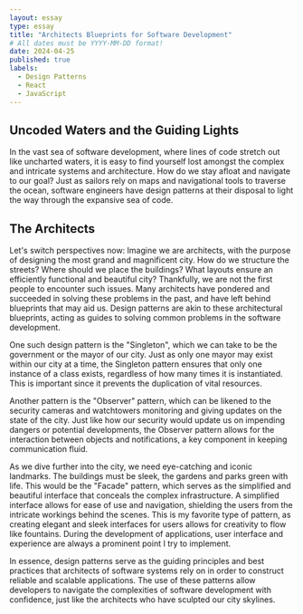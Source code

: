 ```yaml
---
layout: essay
type: essay
title: "Architects Blueprints for Software Development"
# All dates must be YYYY-MM-DD format!
date: 2024-04-25
published: true
labels:
  - Design Patterns
  - React
  - JavaScript
---
```


## Uncoded Waters and the Guiding Lights
In the vast sea of software development, where lines of code stretch out like uncharted waters, it is easy to find yourself lost amongst the complex and intricate systems and architecture. How do we stay afloat and navigate to our goal? Just as sailors rely on maps and navigational tools to traverse the ocean, software engineers have design patterns at their disposal to light the way through the expansive sea of code.

## The Architects
Let's switch perspectives now: Imagine we are architects, with the purpose of designing the most grand and magnificent city. How do we structure the streets? Where should we place the buildings? What layouts ensure an efficiently functional and beautiful city? Thankfully, we are not the first people to encounter such issues. Many architects have pondered and succeeded in solving these problems in the past, and have left behind blueprints that may aid us. Design patterns are akin to these architectural blueprints, acting as guides to solving common problems in the software development. 

One such design pattern is the "Singleton", which we can take to be the government or the mayor of our city. Just as only one mayor may exist within our city at a time, the Singleton pattern ensures that only one instance of a class exists, regardless of how many times it is instantiated. This is important since it prevents the duplication of vital resources.

Another pattern is the "Observer" pattern, which can be likened to the security cameras and watchtowers monitoring and giving updates on the state of the city. Just like how our security would update us on impending dangers or potential developments, the Observer pattern allows for the interaction between objects and notifications, a key component in keeping communication fluid.

As we dive further into the city, we need eye-catching and iconic landmarks. The buildings must be sleek, the gardens and parks green with life. This would be the "Facade" pattern, which serves as the simplified and beautiful interface that conceals the complex infrastructure. A simplified interface allows for ease of use and navigation, shielding the users from the intricate workings behind the scenes. This is my favorite type of pattern, as creating elegant and sleek interfaces for users allows for creativity to flow like fountains. During the development of applications, user interface and experience are always a prominent point I try to implement.

In essence, design patterns serve as the guiding principles and best practices that architects of software systems rely on in order to construct reliable and scalable applications. The use of these patterns allow developers to navigate the complexities of software development with confidence, just like the architects who have sculpted our city skylines.
